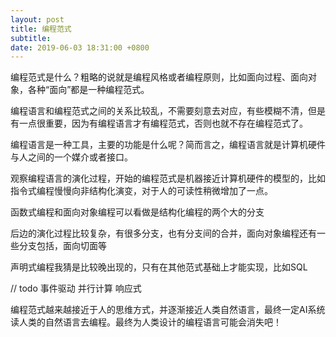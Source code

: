```yaml
---
layout: post
title: 编程范式
subtitle: 
date: 2019-06-03 18:31:00 +0800
---
```


编程范式是什么？粗略的说就是编程风格或者编程原则，比如面向过程、面向对象，各种“面向”都是一种编程范式。

编程语言和编程范式之间的关系比较乱，不需要刻意去对应，有些模糊不清，但是有一点很重要，因为有编程语言才有编程范式，否则也就不存在编程范式了。

编程语言是一种工具，主要的功能是什么呢？简而言之，编程语言就是计算机硬件与人之间的一个媒介或者接口。

观察编程语言的演化过程，开始的编程范式是机器接近计算机硬件的模型的，比如指令式编程慢慢向非结构化演变，对于人的可读性稍微增加了一点。

函数式编程和面向对象编程可以看做是结构化编程的两个大的分支

后边的演化过程比较复杂，有很多分支，也有分支间的合并，面向对象编程还有一些分支包括，面向切面等

声明式编程我猜是比较晚出现的，只有在其他范式基础上才能实现，比如SQL


// todo
事件驱动
并行计算
响应式


编程范式越来越接近于人的思维方式，并逐渐接近人类自然语言，最终一定AI系统读人类的自然语言去编程。最终为人类设计的编程语言可能会消失吧！

